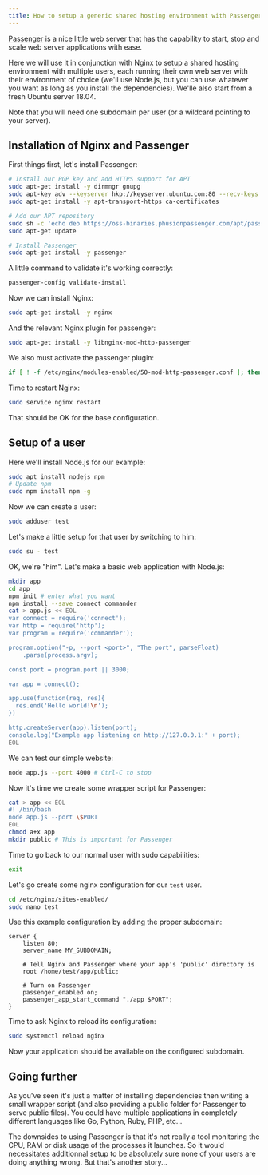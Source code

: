 ```yaml
---
title: How to setup a generic shared hosting environment with Passenger
---
```


[Passenger](https://www.phusionpassenger.com/) is a nice little web server that has the capability to start, stop and scale web server applications with ease.

Here we will use it in conjunction with Nginx to setup a shared hosting environment with multiple users, each running their own web server with their environment of choice (we'll use Node.js, but you can use whatever you want as long as you install the dependencies). We'lle also start from a fresh Ubuntu server 18.04.

Note that you will need one subdomain per user (or a wildcard pointing to your server).

## Installation of Nginx and Passenger

First things first, let's install Passenger:

```bash
# Install our PGP key and add HTTPS support for APT
sudo apt-get install -y dirmngr gnupg
sudo apt-key adv --keyserver hkp://keyserver.ubuntu.com:80 --recv-keys 561F9B9CAC40B2F7
sudo apt-get install -y apt-transport-https ca-certificates

# Add our APT repository
sudo sh -c 'echo deb https://oss-binaries.phusionpassenger.com/apt/passenger bionic main > /etc/apt/sources.list.d/passenger.list'
sudo apt-get update

# Install Passenger
sudo apt-get install -y passenger
```

A little command to validate it's working correctly:

```bash
passenger-config validate-install
```

Now we can install Nginx:

```bash
sudo apt-get install -y nginx
```

And the relevant Nginx plugin for passenger:

```bash
sudo apt-get install -y libnginx-mod-http-passenger
```

We also must activate the passenger plugin:

```bash
if [ ! -f /etc/nginx/modules-enabled/50-mod-http-passenger.conf ]; then sudo ln -s /usr/share/nginx/modules-available/mod-http-passenger.load /etc/nginx/modules-enabled/50-mod-http-passenger.conf ; fi
```

Time to restart Nginx:

```bash
sudo service nginx restart
```

That should be OK for the base configuration.

## Setup of a user

Here we'll install Node.js for our example:

```bash
sudo apt install nodejs npm
# Update npm
sudo npm install npm -g
```

Now we can create a user:

```bash
sudo adduser test
```

Let's make a little setup for that user by switching to him:

```bash
sudo su - test
```

OK, we're "him". Let's make a basic web application with Node.js:

```bash
mkdir app
cd app
npm init # enter what you want
npm install --save connect commander
cat > app.js << EOL
var connect = require('connect');
var http = require('http');
var program = require('commander');

program.option("-p, --port <port>", "The port", parseFloat)
    .parse(process.argv);

const port = program.port || 3000;

var app = connect();

app.use(function(req, res){
  res.end('Hello world!\n');
})

http.createServer(app).listen(port);
console.log("Example app listening on http://127.0.0.1:" + port);
EOL
```

We can test our simple website:

```bash
node app.js --port 4000 # Ctrl-C to stop
```

Now it's time we create some wrapper script for Passenger:

```bash
cat > app << EOL
#! /bin/bash
node app.js --port \$PORT
EOL
chmod a+x app
mkdir public # This is important for Passenger
```

Time to go back to our normal user with sudo capabilities:

```bash
exit
```

Let's go create some nginx configuration for our `test` user.

```bash
cd /etc/nginx/sites-enabled/
sudo nano test
```

Use this example configuration by adding the proper subdomain:

```
server {
    listen 80;
    server_name MY_SUBDOMAIN;

    # Tell Nginx and Passenger where your app's 'public' directory is
    root /home/test/app/public;

    # Turn on Passenger
    passenger_enabled on;
    passenger_app_start_command "./app $PORT";
}
```

Time to ask Nginx to reload its configuration:

```bash
sudo systemctl reload nginx
```

Now your application should be available on the configured subdomain.

## Going further

As you've seen it's just a matter of installing dependencies then writing a small wrapper script (and also providing a public folder for Passenger to serve public files). You could have multiple applications in completely different languages like Go, Python, Ruby, PHP, etc...

The downsides to using Passenger is that it's not really a tool monitoring the CPU, RAM or disk usage of the processes it launches. So it would necessitates additionnal setup to be absolutely sure none of your users are doing anything wrong. But that's another story...

